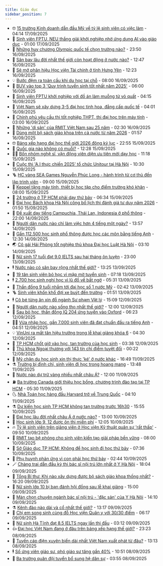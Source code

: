 ```yaml
---
title: Giáo dục
sidebar_position: 7
---
```


<!-- vnexpress-giao-duc:START -->
- 🤓 [15 trường Kinh doanh dẫn đầu Mỹ về tỷ lệ sinh viên có việc làm](https://vnexpress.net/15-truong-kinh-doanh-dan-dau-my-ve-ty-le-sinh-vien-co-viec-lam-4938404.html) - 04:14 17/09/2025
- 🦆 [Sinh viên FPTU, NEU thắng giải khởi nghiệp nhờ ứng dụng AI vào giáo dục](https://vnexpress.net/sinh-vien-fptu-neu-thang-giai-khoi-nghiep-nho-ung-dung-ai-vao-giao-duc-4939846.html) - 01:00 17/09/2025
- 🦩 [Những huy chương Olympic quốc tế chọn trường nào?](https://vnexpress.net/nhung-huy-chuong-olympic-quoc-te-chon-truong-nao-4939931.html) - 23:50 16/09/2025
- 🌮 [Sân bay lâu đời nhất thế giới còn hoạt động ở nước nào?](https://vnexpress.net/san-bay-lau-doi-nhat-the-gioi-con-hoat-dong-o-nuoc-nao-4939871.html) - 12:47 16/09/2025
- 🔭 [Sẽ mở phân hiệu Học viện Tài chính ở tỉnh Hưng Yên](https://vnexpress.net/mo-phan-hieu-hoc-vien-tai-chinh-o-hung-yen-4939859.html) - 12:23 16/09/2025
- 💡 [Bước đệm ra toàn cầu khi du học tại chỗ](https://vnexpress.net/buoc-dem-ra-toan-cau-khi-du-hoc-tai-cho-4939610.html) - 08:00 16/09/2025
- 🥰 [BUV vào top 3 &#39;Quy trình tuyển sinh tốt nhất năm 2025&#39;](https://vnexpress.net/buv-vao-top-3-quy-trinh-tuyen-sinh-tot-nhat-nam-2025-4939617.html) - 06:00 16/09/2025
- 🐲 [Sinh viên FPTU khởi nghiệp với đồ án làm muỗng từ vỏ quất](https://vnexpress.net/sinh-vien-fptu-khoi-nghiep-voi-do-an-lam-muong-tu-vo-quat-4939625.html) - 04:15 16/09/2025
- 🦒 [Việt Nam sẽ xây dựng 3-5 đại học tinh hoa, đẳng cấp quốc tế](https://vnexpress.net/viet-nam-se-xay-dung-3-5-dai-hoc-tinh-hoa-dang-cap-quoc-te-4939587.html) - 04:01 16/09/2025
- 🦆 [Chính phủ yêu cầu thi tốt nghiệp THPT, thi đại học trên máy tính](https://vnexpress.net/chinh-phu-yeu-cau-thi-tot-nghiep-thpt-thi-dai-hoc-tren-may-tinh-4939542.html) - 03:00 16/09/2025
- 🧰 [Những &#39;di sản&#39; của RMIT Việt Nam sau 25 năm](https://vnexpress.net/nhung-di-san-cua-rmit-viet-nam-sau-25-nam-4931991.html) - 02:30 16/09/2025
- 🐘 [Dùng một bộ sách giáo khoa trên cả nước từ năm 2026](https://vnexpress.net/dung-mot-bo-sach-giao-khoa-tren-ca-nuoc-tu-nam-2026-4939515.html) - 01:57 16/09/2025
- 🤓 [Bảng xếp hạng đại học thế giới 2026 đông kỷ lục](https://vnexpress.net/bang-xep-hang-dai-hoc-the-gioi-2026-dong-ky-luc-4939312.html) - 22:55 15/09/2025
- 🧰 [Quốc gia nào không có muỗi?](https://vnexpress.net/quoc-gia-nao-khong-co-muoi-4939362.html) - 12:28 15/09/2025
- 🧑‍💻 [Bốn nhóm nghệ sĩ, vận động viên diện ưu tiên mời dạy học](https://vnexpress.net/bon-nhom-nghe-si-van-dong-vien-dien-uu-tien-moi-day-hoc-4939399.html) - 11:18 15/09/2025
- 🫶 [Cuộc thi &#39;A.I thực chiến 2025&#39; tổ chức Unitour tại Hà Nội](https://vnexpress.net/cuoc-thi-a-i-thuc-chien-2025-to-chuc-unitour-tai-ha-noi-4939392.html) - 10:30 15/09/2025
- 🪜 [HC vàng SEA Games Nguyễn Phúc Long - hành trình từ cơ thủ đến lập trình viên](https://vnexpress.net/hc-vang-sea-games-nguyen-phuc-long-hanh-trinh-tu-co-thu-den-lap-trinh-vien-4937047.html) - 09:00 15/09/2025
- 🎊 [Keppel tặng máy tính, thiết bị học tập cho điểm trường khó khăn](https://vnexpress.net/keppel-tang-may-tinh-thiet-bi-hoc-tap-cho-diem-truong-kho-khan-4939284.html) - 08:00 15/09/2025
- 🧐 [24 trường ở TP HCM phải dạy thứ bảy](https://vnexpress.net/24-truong-o-tp-hcm-phai-day-thu-bay-4939247.html) - 06:34 15/09/2025
- 🌈 [Đại học Bách khoa Hà Nội công bố lịch thi đánh giá tư duy năm 2026](https://vnexpress.net/lich-thi-danh-gia-tu-duy-dai-hoc-bach-khoa-ha-noi-tsa-nam-2026-chinh-xac-nhat-4939053.html) - 01:50 15/09/2025
- 🥰 [Đề xuất dạy tiếng Campuchia, Thái Lan, Indonesia ở phổ thông](https://vnexpress.net/de-xuat-day-tieng-campuchia-thai-lan-indonesia-o-pho-thong-4938742.html) - 22:00 14/09/2025
- 🎡 [Người dân nước nào chỉ làm việc hơn 4 tiếng một ngày?](https://vnexpress.net/nguoi-dan-nuoc-nao-chi-lam-viec-hon-4-tieng-mot-ngay-4938937.html) - 13:57 14/09/2025
- 🎊 [Gần 112.500 học sinh phổ thông được học các môn bằng tiếng Anh](https://vnexpress.net/gan-112-500-hoc-sinh-pho-thong-duoc-hoc-cac-mon-bang-tieng-anh-4938761.html) - 12:30 14/09/2025
- 🌏 [Cô gái Hải Phòng tốt nghiệp thủ khoa Đại học Luật Hà Nội](https://vnexpress.net/co-gai-hai-phong-tot-nghiep-thu-khoa-dai-hoc-luat-ha-noi-4938748.html) - 03:10 14/09/2025
- 🥸 [Nữ sinh 17 tuổi đạt 9.0 IELTS sau hai tháng ôn luyện](https://vnexpress.net/bi-quyet-dat-9-0-ielts-cua-nu-sinh-truong-dinh-thien-ly-4938559.html) - 23:00 13/09/2025
- 🕴 [Nước nào có sân bay rộng nhất thế giới?](https://vnexpress.net/nuoc-nao-co-san-bay-rong-nhat-the-gioi-4938638.html) - 13:25 13/09/2025
- 💂 [19 tân sinh viên bỏ học vì mập mờ tuyển sinh](https://vnexpress.net/19-tan-sinh-vien-bo-hoc-vi-map-mo-tuyen-sinh-4938620.html) - 07:18 13/09/2025
- 🕴 [2.700 học sinh nghỉ học vì lũ đổ về bất ngờ](https://vnexpress.net/2-700-hoc-sinh-nghi-hoc-vi-lu-do-ve-bat-ngo-4938560.html) - 05:31 13/09/2025
- 🌋 [Thần đồng 9 tuổi nhắm tới đại học số 1 nước Mỹ](https://vnexpress.net/than-dong-9-tuoi-nham-toi-dai-hoc-so-1-nuoc-my-4938551.html) - 02:42 13/09/2025
- 🪜 [Sinh viên khốn khổ đợi xe buýt đến trường](https://vnexpress.net/sinh-vien-khon-kho-doi-xe-buyt-den-truong-4938456.html) - 01:51 13/09/2025
- 🕴 [Cô bé từng ăn xin đỗ ngành Sư phạm Vật lý](https://vnexpress.net/co-be-tung-an-xin-do-nganh-su-pham-vat-ly-4938313.html) - 15:09 12/09/2025
- 🎃 [Người dân nước nào sống thọ nhất thế giới?](https://vnexpress.net/nguoi-dan-nuoc-nao-song-tho-nhat-the-gioi-4938409.html) - 12:00 12/09/2025
- 🦏 [Sau bỏ học, thần đồng IQ 204 ứng tuyển vào Oxford](https://vnexpress.net/sau-bo-hoc-than-dong-iq-204-ung-tuyen-vao-oxford-4938219.html) - 06:23 12/09/2025
- 🧑‍🏫 [Vừa nhập học, gần 7.000 sinh viên đã đạt chuẩn đầu ra tiếng Anh](https://vnexpress.net/vua-nhap-hoc-gan-7-000-sinh-vien-da-dat-chuan-dau-ra-tieng-anh-4938152.html) - 04:51 12/09/2025
- 💡 [VinUni ra mắt tân hiệu trưởng trong lễ khai giảng khóa 6](https://vnexpress.net/vinuni-ra-mat-tan-hieu-truong-trong-le-khai-giang-khoa-6-4938236.html) - 04:30 12/09/2025
- 🐎 [TP HCM chốt giờ vào học, tan trường của học sinh](https://vnexpress.net/tp-hcm-chot-gio-vao-hoc-tan-truong-cua-hoc-sinh-4938211.html) - 03:38 12/09/2025
- 🧰 [Thủ khoa Ngoại thương với 143 tín chỉ điểm tuyệt đối](https://vnexpress.net/thu-khoa-ngoai-thuong-voi-143-tin-chi-diem-tuyet-doi-4937893.html) - 00:22 12/09/2025
- 🙉 [Mỹ chặn du học sinh xin thị thực &#39;ké&#39; ở nước khác](https://vnexpress.net/my-chan-du-hoc-sinh-xin-thi-thuc-ke-o-nuoc-khac-4938055.html) - 16:49 11/09/2025
- ⚗️ [Trường bị đình chỉ, sinh viên đi học trong hoang mang](https://vnexpress.net/truong-bi-dinh-chi-sinh-vien-di-hoc-trong-hoang-mang-4937799.html) - 13:48 11/09/2025
- 🌝 [Nước nào dự trữ vàng nhiều nhất châu Á?](https://vnexpress.net/nuoc-nao-du-tru-vang-nhieu-nhat-chau-a-4937952.html) - 12:00 11/09/2025
- ⛽️ [Ba trường Canada giới thiệu học bổng, chương trình đào tạo tại TP HCM](https://vnexpress.net/ba-truong-canada-gioi-thieu-hoc-bong-chuong-trinh-dao-tao-tai-tp-hcm-4937823.html) - 05:30 11/09/2025
- 🌜 [Nhà Toán học hàng đầu Harvard trở về Trung Quốc](https://vnexpress.net/nha-toan-hoc-hang-dau-harvard-tro-ve-trung-quoc-4937181.html) - 04:10 11/09/2025
- ⚗️ [Dự kiến học sinh TP HCM không tan trường trước 16h30](https://vnexpress.net/gio-vao-hoc-cua-hoc-sinh-tp-hcm-4937626.html) - 15:55 10/09/2025
- 🧰 [Đại học lâu đời nhất châu Á ở nước nào?](https://vnexpress.net/dai-hoc-lau-doi-nhat-chau-a-o-nuoc-nao-4937543.html) - 13:00 10/09/2025
- 🤗 [Học sinh lớp 9, 12 được ôn thi miễn phí](https://vnexpress.net/hoc-sinh-lop-9-12-duoc-on-thi-mien-phi-4937576.html) - 12:05 10/09/2025
- 🔥 [Tỷ lệ sinh viên trên giảng viên ở Học viện Kỹ thuật quân sự &#39;rất thấp&#39;](https://vnexpress.net/ty-le-sinh-vien-tren-giang-vien-o-hoc-vien-ky-thuat-quan-su-rat-thap-4937408.html) - 09:50 10/09/2025
- 💪 [RMIT tạo bệ phóng cho sinh viên kiến tạo giải pháp bền vững](https://vnexpress.net/rmit-tao-be-phong-cho-sinh-vien-kien-tao-giai-phap-ben-vung-4937446.html) - 08:00 10/09/2025
- 💂 [Sở Giáo dục TP HCM: Không để học sinh đi học thứ bảy](https://vnexpress.net/so-giao-duc-tp-hcm-chi-dao-cac-truong-khong-day-thu-7-4937425.html) - 07:36 10/09/2025
- 🌮 [Phụ huynh phản ứng vì con phải học thứ bảy](https://vnexpress.net/phu-huynh-phan-ung-vi-con-phai-hoc-thu-bay-4936935.html) - 02:44 10/09/2025
- 🪄 [Chàng trai dẫn đầu kỳ thi bác sĩ nội trú lớn nhất ở Y Hà Nội](https://vnexpress.net/cach-hoc-cua-thu-khoa-bac-si-noi-tru-dai-hoc-y-ha-noi-nam-2025-4936943.html) - 18:04 09/09/2025
- 🎡 [Tổng Bí thư: Khi nào xây dựng được bộ sách giáo khoa thống nhất?](https://vnexpress.net/tong-bi-thu-khi-nao-xay-dung-duoc-bo-sach-giao-khoa-thong-nhat-4937179.html) - 16:20 09/09/2025
- 🌈 [Nữ sinh lớp 10 bị bạn đánh hội đồng sau lễ khai giảng](https://vnexpress.net/nu-sinh-lop-10-bi-ban-danh-hoi-dong-sau-le-khai-giang-4937052.html) - 15:00 09/09/2025
- 🎊 [Màn chọn chuyên ngành bác sĩ nội trú - &#39;đặc sản&#39; của Y Hà Nội](https://vnexpress.net/man-chon-chuyen-nganh-bac-si-noi-tru-dac-san-cua-y-ha-noi-4937035.html) - 14:10 09/09/2025
- ⚗️ [Kênh đào nào dài và cổ nhất thế giới?](https://vnexpress.net/kenh-dao-nao-dai-va-co-nhat-the-gioi-4937147.html) - 13:17 09/09/2025
- 🌁 [Chị em song sinh cùng đỗ Học viện Quân y với 30/30 điểm](https://vnexpress.net/chi-em-song-sinh-cung-do-hoc-vien-quan-y-voi-30-30-diem-4936850.html) - 06:17 09/09/2025
- 🦏 [Nữ sinh Hà Tĩnh đạt 8.5 IELTS ngay lần thi đầu](https://vnexpress.net/nu-sinh-ha-tinh-dat-8-5-ielts-ngay-lan-thi-dau-4936662.html) - 03:12 09/09/2025
- 👍 [Đại học Việt Nam đang ở đâu trên bảng xếp hạng thế giới?](https://vnexpress.net/dai-hoc-viet-nam-dang-o-dau-tren-bang-xep-hang-the-gioi-4936397.html) - 23:23 08/09/2025
- 🌈 [Tuyến cáp điện xuyên biển dài nhất Việt Nam xuất phát từ đâu?](https://vnexpress.net/tuyen-cap-dien-xuyen-bien-dai-nhat-viet-nam-xuat-phat-tu-dau-4936625.html) - 13:13 08/09/2025
- 🕴 [Số ứng viên giáo sư, phó giáo sư tăng gần 40%](https://vnexpress.net/danh-sach-933-ung-vien-giao-su-pho-giao-su-nam-2025-4936655.html) - 10:51 08/09/2025
- 🧰 [Ba trường quân đội tuyển bổ sung hệ dân sự](https://vnexpress.net/ba-truong-quan-doi-tuyen-bo-sung-he-dan-su-4936334.html) - 03:55 08/09/2025<!-- vnexpress-giao-duc:END -->
